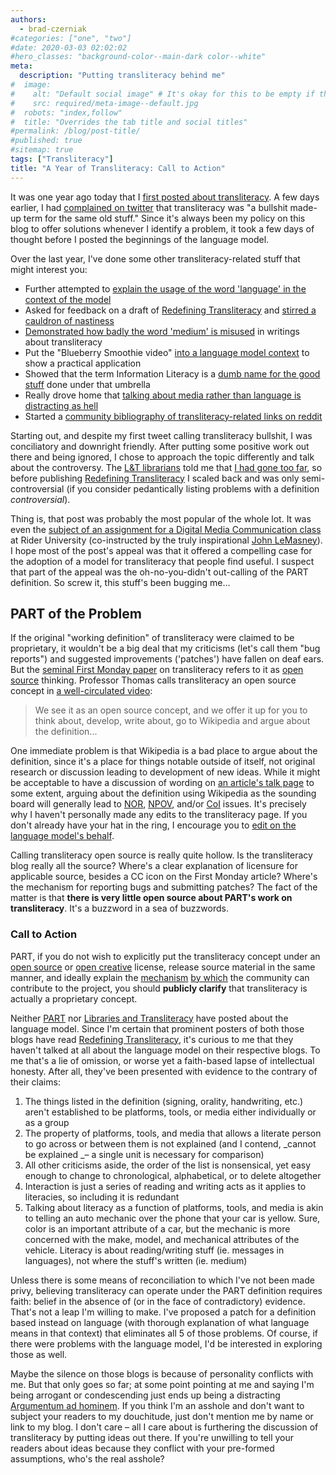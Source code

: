 ```yaml
---
authors:
  - brad-czerniak
#categories: ["one", "two"]
#date: 2020-03-03 02:02:02
#hero_classes: "background-color--main-dark color--white"
meta:
  description: "Putting transliteracy behind me"
#  image:
#    alt: "Default social image" # It's okay for this to be empty if the image is decorative
#    src: required/meta-image--default.jpg
#  robots: "index,follow"
#  title: "Overrides the tab title and social titles"
#permalink: /blog/post-title/
#published: true
#sitemap: true
tags: ["Transliteracy"]
title: "A Year of Transliteracy: Call to Action"
---
```


It was one year ago today that I [first posted about transliteracy](http://bradczerniak.com/2010/05/31/on-transliteracy/).
A few days earlier, I had [complained on twitter](http://twitter.com/ao5357/status/14842494520) that transliteracy was
"a bullshit made-up term for the same old stuff." Since it's always been my policy on this blog to offer solutions whenever
I identify a problem, it took a few days of thought before I posted the beginnings of the language model.

Over the last year, I've done some other transliteracy-related stuff that might interest you:

  * Further attempted to [explain the usage of the word 'language' in the context of the model](http://bradczerniak.com/2010/06/18/speaking-the-same-language/)
  * Asked for feedback on a draft of
    [Redefining Transliteracy](http://bradczerniak.com/2010/11/12/redefining-transliteracy/) and
    [stirred a cauldron of nastiness](https://groups.google.com/d/topic/librariesandtransliteracy/ue3rnwF8j9g/discussion)
  * [Demonstrated how badly the word 'medium' is misused](http://bradczerniak.com/2010/12/05/further-refining-transliteracy/)
    in writings about transliteracy
  * Put the "Blueberry Smoothie video"
    [into a language model context](http://bradczerniak.com/2010/12/27/languages-of-a-blueberry-smoothie/) to show a
    practical application
  * Showed that the term Information Literacy is a
    [dumb name for the good stuff](http://bradczerniak.com/2010/12/30/il-communication/) done under that umbrella
  * Really drove home that
    [talking about media rather than language is distracting as hell](http://bradczerniak.com/2011/03/30/matters-of-media/)
  * Started a [community bibliography of transliteracy-related links on reddit](http://www.reddit.com/r/transliteracy)

Starting out, and despite my first tweet calling transliteracy bullshit, I was conciliatory and downright friendly. After
putting some positive work out there and being ignored, I chose to approach the topic differently and talk about the
controversy. The [L&T librarians](http://librariesandtransliteracy.wordpress.com/) told me that
[I had gone too far](https://groups.google.com/d/topic/librariesandtransliteracy/ue3rnwF8j9g/discussion), so before
publishing [Redefining Transliteracy](http://bradczerniak.com/2010/11/12/redefining-transliteracy/) I scaled back and was
only semi-controversial (if you consider pedantically listing problems with a definition _controversial_).

Thing is, that post was probably the most popular of the whole lot. It was even the
[subject of an assignment for a Digital Media Communication class](http://comm563.wordpress.com/) at Rider University
(co-instructed by the truly inspirational [John LeMasney](http://twitter.com/lemasney)). I hope most of the post's appeal
was that it offered a compelling case for the adoption of a model for transliteracy that people find useful. I suspect that
part of the appeal was the oh-no-you-didn't out-calling of the PART definition. So screw it, this stuff's been bugging me…

## PART of the Problem

If the original "working definition" of transliteracy were claimed to be proprietary, it wouldn't be a big deal that my
criticisms (let's call them "bug reports") and suggested improvements ('patches') have fallen on deaf ears. But the
[seminal First Monday paper](http://firstmonday.org/htbin/cgiwrap/bin/ojs/index.php/fm/article/viewArticle/2060/1908) on
transliteracy refers to it as [open source](http://en.wikipedia.org/wiki/Open_source) thinking. Professor Thomas calls
transliteracy an open source concept in [a well-circulated video](http://vimeo.com/2831405):

> We see it as an open source concept, and we offer it up for you to think about, develop, write about, go to Wikipedia
> and argue about the definition...

One immediate problem is that Wikipedia is a bad place to argue about the definition, since it's a place for things notable
outside of itself, not original research or discussion leading to development of new ideas. While it might be acceptable
to have a discussion of wording on [an article's talk page](http://en.wikipedia.org/wiki/Talk:Transliteracy) to some extent,
arguing about the definition using Wikipedia as the sounding board will generally lead to
[NOR](http://en.wikipedia.org/wiki/Wikipedia:No_original_research),
[NPOV](http://en.wikipedia.org/wiki/Wikipedia:Neutral_point_of_view), and/or
[CoI](http://en.wikipedia.org/wiki/Wikipedia:Conflict_of_interest#Citing_oneself) issues. It's precisely why I haven't
personally made any edits to the transliteracy page. If you don't already have your hat in the ring, I encourage you to
[edit on the language model's behalf](http://en.wikipedia.org/wiki/Transliteracy).

Calling transliteracy open source is really quite hollow. Is the transliteracy blog really all the source? Where's a clear
explanation of licensure for applicable source, besides a CC icon on the First Monday article? Where's the mechanism for
reporting bugs and submitting patches? The fact of the matter is that **there is very little open source about PART's work
on transliteracy**. It's a buzzword in a sea of buzzwords.

### Call to Action

PART, if you do not wish to explicitly put the transliteracy concept under an
[open source](http://en.wikipedia.org/wiki/Comparison_of_free_software_licenses) or
[open creative](http://creativecommons.org/licenses/) license, release source material in the same manner, and ideally
explain the [mechanism](http://en.wikipedia.org/wiki/Comparison_of_revision_control_software)
[by which](http://en.wikipedia.org/wiki/Comparison_of_issue_tracking_systems) the community can contribute to the project,
you should **publicly clarify** that transliteracy is actually a proprietary concept.

Neither [PART](http://nlabnetworks.typepad.com/transliteracy/) nor
[Libraries and Transliteracy](http://librariesandtransliteracy.wordpress.com/) have posted about the language model. Since
I'm certain that prominent posters of both those blogs have read
[Redefining Transliteracy](http://bradczerniak.com/2010/11/12/redefining-transliteracy/), it's curious to me that they
haven't talked at all about the language model on their respective blogs. To me that's a lie of omission, or worse yet a
faith-based lapse of intellectual honesty. After all, they've been presented with evidence to the contrary of their claims:

  1. The things listed in the definition (signing, orality, handwriting, etc.) aren't established to be platforms, tools,
    or media either individually or as a group
  2. The property of platforms, tools, and media that allows a literate person to go across or between them is not explained
    (and I contend, _cannot be explained _– a single unit is necessary for comparison)
  3. All other criticisms aside, the order of the list is nonsensical, yet easy enough to change to chronological, alphabetical,
    or to delete altogether
  4. Interaction is just a series of reading and writing acts as it applies to literacies, so including it is redundant
  5. Talking about literacy as a function of platforms, tools, and media is akin to telling an auto mechanic over the phone
    that your car is yellow. Sure, color is an important attribute of a car, but the mechanic is more concerned with the
    make, model, and mechanical attributes of the vehicle. Literacy is about reading/writing stuff (ie. messages in languages),
    not where the stuff's written (ie. medium)

Unless there is some means of reconciliation to which I've not been made privy, believing transliteracy can operate under
the PART definition requires faith: belief in the absence of (or in the face of contradictory) evidence. That's not a leap
I'm willing to make. I've proposed a patch for a definition based instead on language (with thorough explanation of what
language means in that context) that eliminates all 5 of those problems. Of course, if there were problems with the language
model, I'd be interested in exploring those as well.

Maybe the silence on those blogs is because of personality conflicts with me. But that only goes so far; at some point
pointing at me and saying I'm being arrogant or condescending just ends up being a distracting
[Argumentum ad hominem](http://en.wikipedia.org/wiki/Argumentum_ad_hominem). If you think I'm an asshole and don't want
to subject your readers to my douchitude, just don't mention me by name or link to my blog. I don't care – all I care about
is furthering the discussion of transliteracy by putting ideas out there. If you're unwilling to tell your readers about
ideas because they conflict with your pre-formed assumptions, who's the real asshole?
